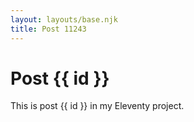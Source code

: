 ```yaml
---
layout: layouts/base.njk
title: Post 11243
---
```


# Post {{ id }}

This is post {{ id }} in my Eleventy project.

